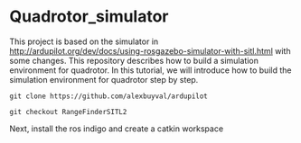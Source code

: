 # Quadrotor_simulator
This project is based on the simulator in <http://ardupilot.org/dev/docs/using-rosgazebo-simulator-with-sitl.html> with some changes.
This repository describes how to build a simulation environment for quadrotor. In this tutorial, we will introduce how to build the simulation environment for quadrotor step by step.  

    git clone https://github.com/alexbuyval/ardupilot  
    
    git checkout RangeFinderSITL2  
    
Next, install the ros indigo and create a catkin workspace  

